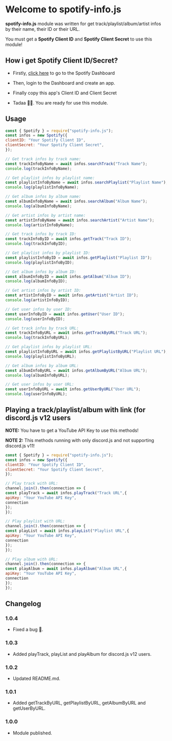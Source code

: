 # Welcome to spotify-info.js

**spotify-info.js** module was written for get track/playlist/album/artist infos by their name, their ID or their URL.

You must get a **Spotify Client ID** and **Spotify Client Secret** to use this module!

## How i get Spotify Client ID/Secret?

* Firstly, [click here](https://developer.spotify.com/dashboard/) to go to the Spotify Dashboard

* Then, login to the Dashboard and create an app.

* Finally copy this app's Client ID and Client Secret

* Tadaa 🎉🎉. You are ready for use this module.

## Usage

```js
const { Spotify } = require("spotify-info.js");
const infos = new Spotify({
clientID: "Your Spotify Client ID",
clientSecret: "Your Spotify Client Secret",
});

// Get track infos by track name:
const trackInfoByName = await infos.searchTrack("Track Name");
console.log(trackInfoByName);

// Get playlist infos by playlist name:
const playlistInfoByName = await infos.searchPlaylist("Playlist Name");
console.log(playlistInfoByName);

// Get album infos by album name:
const albumInfoByName = await infos.searchAlbum("Album Name");
console.log(albumInfoByName);

// Get artist infos by artist name:
const artistInfoByName = await infos.searchArtist("Artist Name");
console.log(artistInfoByName);

// Get track infos by track ID:
const trackInfoByID = await infos.getTrack("Track ID");
console.log(trackInfoByID);

// Get playlist infos by playlist ID:
const playlistInfoByID = await infos.getPlaylist("Playlist ID");
console.log(playlistInfoByID);

// Get album infos by album ID:
const albumInfoByID = await infos.getAlbum("Album ID");
console.log(albumInfoByID);

// Get artist infos by artist ID:
const artistInfoByID = await infos.getArtist("Artist ID");
console.log(artistInfoByID);

// Get user infos by user ID:
const userInfoByID = await infos.getUser("User ID");
console.log(userInfoByID);

// Get track infos by track URL:
const trackInfoByURL = await infos.getTrackByURL("Track URL");
console.log(trackInfoByURL);

// Get playlist infos by playlist URL:
const playlistInfoByURL = await infos.getPlaylistByURL("Playlist URL");
console.log(playlistInfoByURL);

// Get album infos by album URL:
const albumInfoByURL = await infos.getAlbumByURL("Album URL");
console.log(albumInfoByURL);

// Get user infos by user URL:
const userInfoByURL = await infos.getUserByURL("User URL");
console.log(userInfoByURL);
```

## Playing a track/playlist/album with link (for discord.js v12 users

**NOTE:** You have to get a YouTube API Key to use this methods!

**NOTE 2:** This methods running with only discord.js and not supporting discord.js v11!

```js
const { Spotify } = require("spotify-info.js");
const infos = new Spotify({
clientID: "Your Spotify Client ID",
clientSecret: "Your Spotify Client Secret",
});

// Play track with URL:
channel.join().then(connection => {
const playTrack = await infos.playTrack("Track URL",{
apiKey: "Your YouTube API Key",
connection
});
});

// Play playlist with URL:
channel.join().then(connection => {
const playList = await infos.playList("Playlist URL",{
apiKey: "Your YouTube API Key",
connection
});
});

// Play album with URL:
channel.join().then(connection => {
const playAlbum = await infos.playAlbum("Album URL",{
apiKey: "Your YouTube API Key",
connection
});
});
```

## Changelog

### 1.0.4
* Fixed a bug 🐞.

### 1.0.3
* Added playTrack, playList and playAlbum for discord.js v12 users.

### 1.0.2
* Updated README.md.

### 1.0.1
* Added getTrackByURL, getPlaylistByURL, getAlbumByURL and getUserByURL.

### 1.0.0
* Module published.